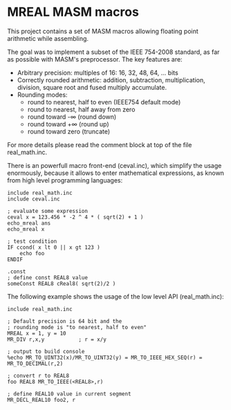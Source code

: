 # MREAL MASM macros
This project contains a set of MASM macros allowing floating point arithmetic while assembling.

The goal was to implement a subset of the IEEE 754-2008 standard, as far as possible with MASM's preprocessor.
The key features are:

* Arbitrary precision: multiples of 16: 16, 32, 48, 64, ... bits
* Correctly rounded arithmetic: addition, subtraction, multiplication, division, square root and fused multiply accumulate.
* Rounding modes:
    * round to nearest, half to even (IEEE754 default mode)
    * round to nearest, half away from zero
    * round toward -∞ (round down)
    * round toward +∞ (round up)
    * round toward zero (truncate)

For more details please read the comment block at top of the file real_math.inc.

There is an powerfull macro front-end (ceval.inc), which simplify the usage enormously, because it allows to enter mathematical expressions, as known from high level programming languages:

```
include real_math.inc
include ceval.inc

; evaluate some expression
ceval x = 123.456 * -2 ^ 4 * ( sqrt(2) + 1 )
echo_mreal ans
echo_mreal x

; test condition
IF ccond( x lt 0 || x gt 123 )
	echo foo
ENDIF

.const
; define const REAL8 value
someConst REAL8 cReal8( sqrt(2)/2 )
```

The following example shows the usage of the low level API (real_math.inc):
```
include real_math.inc

; Default precision is 64 bit and the
; rounding mode is "to nearest, half to even"
MREAL x = 1, y = 10
MR_DIV r,x,y           ; r = x/y

; output to build console
%echo MR_TO_UINT32(x)/MR_TO_UINT32(y) = MR_TO_IEEE_HEX_SEQ(r) = MR_TO_DECIMAL(r,2)

; convert r to REAL8
foo REAL8 MR_TO_IEEE(<REAL8>,r)

; define REAL10 value in current segment
MR_DECL_REAL10 foo2, r
```
